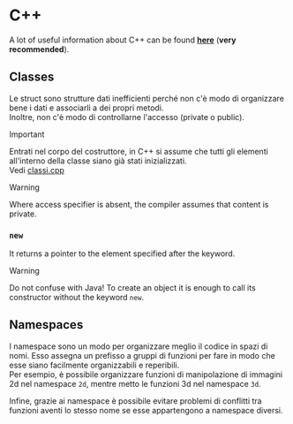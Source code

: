 # C++

A lot of useful information about C++ can be found [**here**](https://caiorss.github.io/C-Cpp-Notes/) (**very recommended**).

## Classes

Le struct sono strutture dati inefficienti perché non c'è modo di organizzare bene i dati e associarli a dei propri metodi. 
\
Inoltre, non c'è modo di controllarne l'accesso (private o public). 

> [!IMPORTANT]
> 
> Entrati nel corpo del costruttore, in C++ si assume che tutti gli elementi all'interno della classe siano già stati inizializzati.
> \
> Vedi [classi.cpp](./test/src/classi.cpp)

> [!WARNING]
>
> Where access specifier is absent, the compiler assumes that content is private.

### `new`

It returns a pointer to the element specified after the keyword.

> [!WARNING]
> 
> Do not confuse with Java! To create an object it is enough to call its constructor without the keyword `new`. 

## Namespaces

I namespace sono un modo per organizzare meglio il codice in spazi di nomi. Esso assegna un prefisso a gruppi di funzioni per fare in modo che esse siano facilmente organizzabili e reperibili. 
\
Per esempio, è possibile organizzare funzioni di manipolazione di immagini 2d nel namespace `2d`, mentre metto le funzioni 3d nel namespace `3d`.

Infine, grazie ai namespace è possibile evitare problemi di conflitti tra funzioni aventi lo stesso nome se esse appartengono a namespace diversi.
